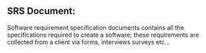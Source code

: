 ## SRS Document:
Software requirement specification documents contains all the specifications required to create a software; these requirements are collected from a client via forms, interviews surveys etc...